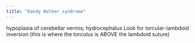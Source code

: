 ```yaml
---
title: "Dandy Walker syndrome"
---
```

hypoplasia of cerebellar vermis; hydrocephalus
Look for torcular-lambdoid inversion (this is where the torculus is ABOVE the lambdoid suture)

